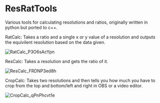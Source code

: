 # ResRatTools
Various tools for calculating resolutions and ratios, originally written in python but ported to c++.

RatCalc: Takes a ratio and a single x or y value of a resolution and outputs the equivilent resolution based on the data given.

![RatCalc_P3O6sAcYpn](https://user-images.githubusercontent.com/26724236/147045209-b56b3d54-7a93-4711-8469-61a8ae9af360.png)


ResCalc: Takes a resolution and gets the ratio of it.

![ResCalc_FRDNP3ed8h](https://user-images.githubusercontent.com/26724236/147045173-21111b8d-84be-43a6-bc51-c1f9af89bd3e.png)

CropCalc: Takes two resolutions and then tells you how much you have to crop from the top and bottom/left and right in OBS or a video editor.

![CropCalc_qPnPhcvt1e](https://user-images.githubusercontent.com/26724236/152449901-a850e9f3-a09d-450b-82e4-18775bedab90.png)
